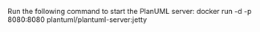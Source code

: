 
Run the following command to start the PlanUML server: 
docker run -d -p 8080:8080 plantuml/plantuml-server:jetty
